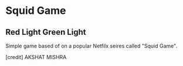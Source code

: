 # Squid Game
## Red Light Green Light

Simple game based of on a popular Netfilx seires called "Squid Game".

[credit] AKSHAT MISHRA
